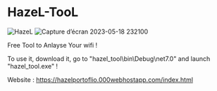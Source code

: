 # HazeL-TooL

![HazeL](https://github.com/HazeLdevgggg/HazeL-TooL/assets/105066838/dc544d9d-39b9-46d9-8a31-e54b864da3f2)
![Capture d’écran 2023-05-18 232100](https://github.com/HazeLdevgggg/HazeL-TooL/assets/105066838/e3ac5dc5-9cce-4593-aef8-cfa706592bff)



Free Tool to Anlayse Your wifi !


To use it, download it, go to "hazel_tool\bin\Debug\net7.0" and launch "hazel_tool.exe" !


Website : https://hazelportoflio.000webhostapp.com/index.html
